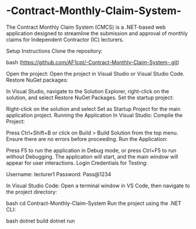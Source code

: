 # -Contract-Monthly-Claim-System-
The Contract Monthly Claim System (CMCS) is a .NET-based web application designed to streamline the submission and approval of monthly claims for Independent Contractor (IC) lecturers.

Setup Instructions
Clone the repository:

bash
(https://github.com/AF1cpt/-Contract-Monthly-Claim-System-.git)

Open the project:
Open the project in Visual Studio or Visual Studio Code.
Restore NuGet packages:

In Visual Studio, navigate to the Solution Explorer, right-click on the solution, and select Restore NuGet Packages.
Set the startup project:

Right-click on the solution and select Set as Startup Project for the main application project.
Running the Application
In Visual Studio:
Compile the Project:

Press Ctrl+Shift+B or click on Build > Build Solution from the top menu.
Ensure there are no errors before proceeding.
Run the Application:

Press F5 to run the application in Debug mode, or press Ctrl+F5 to run without Debugging.
The application will start, and the main window will appear for user interactions.
Login Credentials for Testing:

Username: lecturer1
Password: Pass@1234

In Visual Studio Code:
Open a terminal window in VS Code, then navigate to the project directory:

bash
cd Contract-Monthly-Claim-System
Run the project using the .NET CLI:

bash
dotnet build
dotnet run
